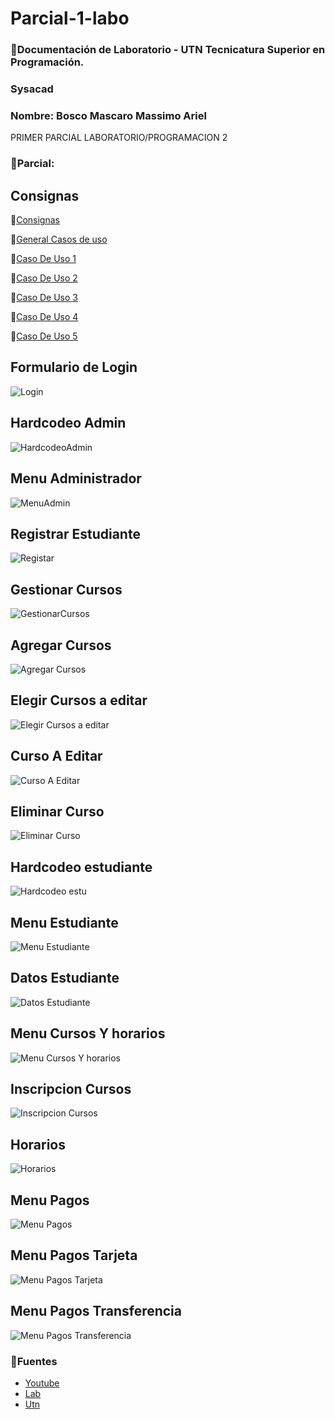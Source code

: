 

# Parcial-1-labo
### 📄Documentación de Laboratorio - UTN Tecnicatura Superior en Programación.
### **Sysacad**
### Nombre: Bosco Mascaro Massimo Ariel

PRIMER PARCIAL LABORATORIO/PROGRAMACION 2

### 📄Parcial:

## Consignas
📃[Consignas](https://github.com/magikboy/Sysacad-1er-Parcial/blob/8b7008638457de5ee11290fc75f76e1709904f26/Primer%20Parcial%20Progra%202.pdf)

📃[General Casos de uso](https://github.com/magikboy/Sysacad-1er-Parcial/blob/8b7008638457de5ee11290fc75f76e1709904f26/New%20SYSACAD.pdf)

📃[Caso De Uso 1](https://github.com/magikboy/Sysacad-1er-Parcial/blob/8b7008638457de5ee11290fc75f76e1709904f26/Caso%20de%20Uso%201%20-%20%20Registrar%20Estudiante.pdf)

📃[Caso De Uso 2](https://github.com/magikboy/Sysacad-1er-Parcial/blob/8b7008638457de5ee11290fc75f76e1709904f26/Caso%20de%20Uso%202%20-%20Gestionar%20Cursos.pdf)

📃[Caso De Uso 3](https://github.com/magikboy/Sysacad-1er-Parcial/blob/8b7008638457de5ee11290fc75f76e1709904f26/Caso%20de%20Uso%203%20-%20Inscribir%20Estudiante%20en%20Curso.pdf)

📃[Caso De Uso 4](https://github.com/magikboy/Sysacad-1er-Parcial/blob/8b7008638457de5ee11290fc75f76e1709904f26/Caso%20de%20Uso%204%20-%20Consultar%20Horario.pdf)

📃[Caso De Uso 5](https://github.com/magikboy/Sysacad-1er-Parcial/blob/8b7008638457de5ee11290fc75f76e1709904f26/Caso%20de%20Uso%205%20-%20Realizar%20Pagos.pdf)

## Formulario de Login

![Login](https://github.com/magikboy/Sysacad-1er-Parcial/blob/49707d1192795584e08a7ae57392f4a1ebc32864/Login.png)

## Hardcodeo Admin

![HardcodeoAdmin](https://github.com/magikboy/Sysacad-1er-Parcial/blob/b4f1c19fb84301aca7d150da12ad34033a71dfe3/hardcodeo%20admin.png)

## Menu Administrador

![MenuAdmin](https://github.com/magikboy/Sysacad-1er-Parcial/blob/b4f1c19fb84301aca7d150da12ad34033a71dfe3/menu%20admin.png)

## Registrar Estudiante

![Registar](https://github.com/magikboy/Sysacad-1er-Parcial/blob/b4f1c19fb84301aca7d150da12ad34033a71dfe3/registro%20estudiante.png)

## Gestionar Cursos

![GestionarCursos](https://github.com/magikboy/Sysacad-1er-Parcial/blob/b4f1c19fb84301aca7d150da12ad34033a71dfe3/menu%20gestion%20curso.png)

## Agregar Cursos

![Agregar Cursos](https://github.com/magikboy/Sysacad-1er-Parcial/blob/b4f1c19fb84301aca7d150da12ad34033a71dfe3/Agregar%20Curso.png)

## Elegir Cursos a editar

![Elegir Cursos a editar](https://github.com/magikboy/Sysacad-1er-Parcial/blob/b4f1c19fb84301aca7d150da12ad34033a71dfe3/Elegir%20curso%20a%20editar.png)

## Curso A Editar

![Curso A Editar](https://github.com/magikboy/Sysacad-1er-Parcial/blob/b4f1c19fb84301aca7d150da12ad34033a71dfe3/curso%20a%20editar.png)

## Eliminar Curso

![Eliminar Curso](https://github.com/magikboy/Sysacad-1er-Parcial/blob/b4f1c19fb84301aca7d150da12ad34033a71dfe3/curso%20a%20eliminar.png)

## Hardcodeo estudiante

![Hardcodeo estu](https://github.com/magikboy/Sysacad-1er-Parcial/blob/f8128733c44f3641284a14e750a1022faa8eada4/hardcodeo%20Estudiante.png)

## Menu Estudiante

![Menu Estudiante](https://github.com/magikboy/Sysacad-1er-Parcial/blob/f8128733c44f3641284a14e750a1022faa8eada4/Menu%20estudiante.png)

## Datos Estudiante

![Datos Estudiante](https://github.com/magikboy/Sysacad-1er-Parcial/blob/f8128733c44f3641284a14e750a1022faa8eada4/Datos%20estudiante.png)

## Menu Cursos Y horarios

![Menu Cursos Y horarios](https://github.com/magikboy/Sysacad-1er-Parcial/blob/610a205461986bf931e5c406fc56ca81a864afd9/menu%20cursos%20y%20horarios.png)


## Inscripcion Cursos

![Inscripcion Cursos](https://github.com/magikboy/Sysacad-1er-Parcial/blob/610a205461986bf931e5c406fc56ca81a864afd9/inscipcion%20a%20cursos.png)


## Horarios

![Horarios](https://github.com/magikboy/Sysacad-1er-Parcial/blob/610a205461986bf931e5c406fc56ca81a864afd9/horarios.png)

## Menu Pagos

![Menu Pagos](https://github.com/magikboy/Sysacad-1er-Parcial/blob/610a205461986bf931e5c406fc56ca81a864afd9/menu%20pagos.png)

## Menu Pagos Tarjeta

![Menu Pagos Tarjeta](https://github.com/magikboy/Sysacad-1er-Parcial/blob/610a205461986bf931e5c406fc56ca81a864afd9/menu%20pago%20tarjeta.png)

## Menu Pagos Transferencia

![Menu Pagos Transferencia](https://github.com/magikboy/Sysacad-1er-Parcial/blob/610a205461986bf931e5c406fc56ca81a864afd9/menu%20pago%20transferencia.png)


### 📄Fuentes

- [Youtube](https://www.youtube.com)
- [Lab](https://codeutnfra.github.io/programacion_2_laboratorio_2_apuntes/)
- [Utn](http://www.sistemas-utnfra.com.ar/#/home)
